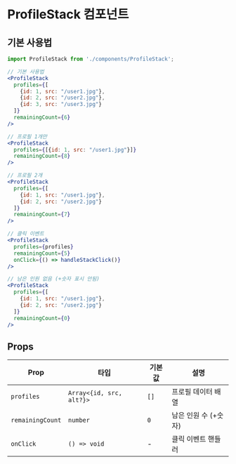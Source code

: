 # ProfileStack 컴포넌트

## 기본 사용법

```jsx
import ProfileStack from './components/ProfileStack';

// 기본 사용법
<ProfileStack
  profiles={[
    {id: 1, src: "/user1.jpg"},
    {id: 2, src: "/user2.jpg"},
    {id: 3, src: "/user3.jpg"}
  ]}
  remainingCount={6}
/>

// 프로필 1개만
<ProfileStack
  profiles={[{id: 1, src: "/user1.jpg"}]}
  remainingCount={8}
/>

// 프로필 2개
<ProfileStack
  profiles={[
    {id: 1, src: "/user1.jpg"},
    {id: 2, src: "/user2.jpg"}
  ]}
  remainingCount={7}
/>

// 클릭 이벤트
<ProfileStack
  profiles={profiles}
  remainingCount={5}
  onClick={() => handleStackClick()}
/>

// 남은 인원 없음 (+숫자 표시 안됨)
<ProfileStack
  profiles={[
    {id: 1, src: "/user1.jpg"},
    {id: 2, src: "/user2.jpg"}
  ]}
  remainingCount={0}
/>
```

## Props

| Prop             | 타입                     | 기본값 | 설명                 |
| ---------------- | ------------------------ | ------ | -------------------- |
| `profiles`       | `Array<{id, src, alt?}>` | `[]`   | 프로필 데이터 배열   |
| `remainingCount` | `number`                 | `0`    | 남은 인원 수 (+숫자) |
| `onClick`        | `() => void`             | -      | 클릭 이벤트 핸들러   |
